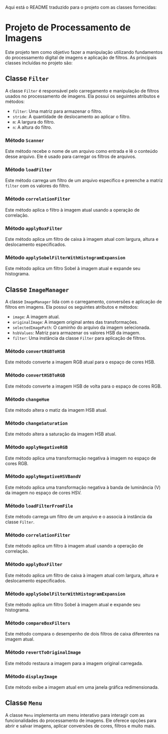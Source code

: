 Aqui está o README traduzido para o projeto com as classes fornecidas:

# Projeto de Processamento de Imagens

Este projeto tem como objetivo fazer a manipulação utilizando fundamentos do processamento digital de imagens e aplicação de filtros. As principais classes incluídas no projeto são:

## Classe `Filter`

A classe `Filter` é responsável pelo carregamento e manipulação de filtros usados no processamento de imagens. Ela possui os seguintes atributos e métodos:

- `filter`: Uma matriz para armazenar o filtro.
- `stride`: A quantidade de deslocamento ao aplicar o filtro.
- `m`: A largura do filtro.
- `n`: A altura do filtro.

### Método `Scanner`

Este método recebe o nome de um arquivo como entrada e lê o conteúdo desse arquivo. Ele é usado para carregar os filtros de arquivos.

### Método `loadFilter`

Este método carrega um filtro de um arquivo específico e preenche a matriz `filter` com os valores do filtro.

### Método `correlationFilter`

Este método aplica o filtro à imagem atual usando a operação de correlação.

### Método `applyBoxFilter`

Este método aplica um filtro de caixa à imagem atual com largura, altura e deslocamento especificados.

### Método `applySobelFilterWithHistogramExpansion`

Este método aplica um filtro Sobel à imagem atual e expande seu histograma.

## Classe `ImageManager`

A classe `ImageManager` lida com o carregamento, conversões e aplicação de filtros em imagens. Ela possui os seguintes atributos e métodos:

- `image`: A imagem atual.
- `originalImage`: A imagem original antes das transformações.
- `selectedImagePath`: O caminho do arquivo da imagem selecionada.
- `hsbValues`: Matriz para armazenar os valores HSB da imagem.
- `filter`: Uma instância da classe `Filter` para aplicação de filtros.

### Método `convertRGBToHSB`

Este método converte a imagem RGB atual para o espaço de cores HSB.

### Método `convertHSBToRGB`

Este método converte a imagem HSB de volta para o espaço de cores RGB.

### Método `changeHue`

Este método altera o matiz da imagem HSB atual.

### Método `changeSaturation`

Este método altera a saturação da imagem HSB atual.

### Método `applyNegativeRGB`

Este método aplica uma transformação negativa à imagem no espaço de cores RGB.

### Método `applyNegativeHSVBandV`

Este método aplica uma transformação negativa à banda de luminância (V) da imagem no espaço de cores HSV.

### Método `loadFilterFromFile`

Este método carrega um filtro de um arquivo e o associa à instância da classe `Filter`.

### Método `correlationFilter`

Este método aplica um filtro à imagem atual usando a operação de correlação.

### Método `applyBoxFilter`

Este método aplica um filtro de caixa à imagem atual com largura, altura e deslocamento especificados.

### Método `applySobelFilterWithHistogramExpansion`

Este método aplica um filtro Sobel à imagem atual e expande seu histograma.

### Método `compareBoxFilters`

Este método compara o desempenho de dois filtros de caixa diferentes na imagem atual.

### Método `revertToOriginalImage`

Este método restaura a imagem para a imagem original carregada.

### Método `displayImage`

Este método exibe a imagem atual em uma janela gráfica redimensionada.

## Classe `Menu`

A classe `Menu` implementa um menu interativo para interagir com as funcionalidades do processamento de imagens. Ele oferece opções para abrir e salvar imagens, aplicar conversões de cores, filtros e muito mais.
